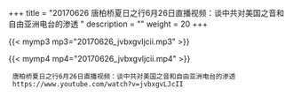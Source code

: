 +++
title = "20170626  唐柏桥夏日之行6月26日直播视频：谈中共对美国之音和自由亚洲电台的渗透 "
description = ""
weight = 20
+++

{{< mymp3 mp3="20170626_jvbxgvljcii.mp3" >}}

{{< mymp4 mp4="20170626_jvbxgvljcii.mp4" >}}

     唐柏桥夏日之行6月26日直播视频：谈中共对美国之音和自由亚洲电台的渗透 
     https://www.youtube.com/watch?v=jvbxgvLJcII 
     

